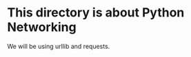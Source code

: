 This directory is about Python Networking
================================================
We will be using urllib and requests.
